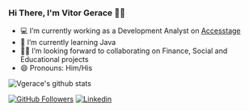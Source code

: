 ### Hi There, I'm Vitor Gerace 👋🏽

<!--
**vgerace/vgerace** is a ✨ _special_ ✨ repository because its `README.md` (this file) appears on your GitHub profile.
-->

- 💻 I’m currently working as a Development Analyst on [Accesstage](https://accesstage.com.br) 
- 📘 I’m currently learning Java
- 👊🏽 I’m looking forward to collaborating on Finance, Social and Educational projects
- 😄 Pronouns: Him/His

![Vgerace's github stats](https://github-readme-stats.vercel.app/api?username=vgerace&count_private=true&show_icons=true&theme=algolia)<br>



[![GitHub Followers](https://img.shields.io/github/followers/vgerace?style=flat&labelColor=0D0D0D&logo=Github&Color=white)](https://github.com/vgerace)
[![Linkedin](https://img.shields.io/badge/-LinkedIn-060606?style=flat&labelColor=0D0D0D&logo=Linkedin&Color=white)](https://www.linkedin.com/in/vitorgerace/)

